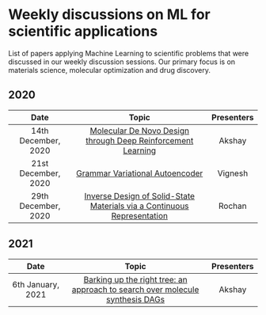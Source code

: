 # Weekly discussions on ML for scientific applications
List of papers applying Machine Learning to scientific problems that were discussed in our weekly discussion sessions. Our primary focus is on materials science, molecular optimization and drug discovery.

## 2020

|       Date       | Topic | Presenters
|:----------------:|:----------------------------------------:|:----------:|
| 14th December, 2020| <a href="https://arxiv.org/abs/1704.07555"> Molecular De Novo Design through Deep Reinforcement Learning </a> | Akshay
| 21st December, 2020| <a href="https://arxiv.org/abs/1703.01925"> Grammar Variational Autoencoder  </a> | Vignesh
| 29th December, 2020| <a href="https://doi.org/10.1016/j.matt.2019.08.017"> Inverse Design of Solid-State Materials via a Continuous Representation  </a> | Rochan

## 2021

|       Date       | Topic | Presenters
|:----------------:|:----------------------------------------:|:----------:|
| 6th January, 2021| <a href="https://arxiv.org/abs/2012.11522"> Barking up the right tree: an approach to search over molecule synthesis DAGs </a> | Akshay
